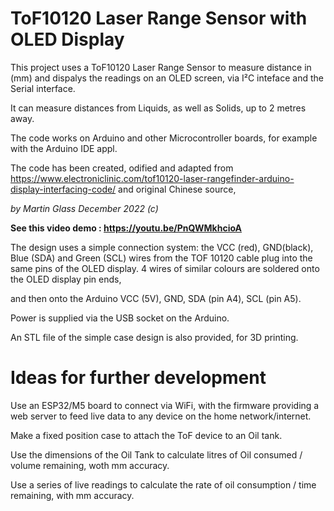 <H1>ToF10120 Laser Range Sensor with OLED Display</H1>

This project uses a ToF10120 Laser Range Sensor to measure distance in (mm) and dispalys the readings on an OLED screen, via I²C inteface and the Serial interface.

It can measure distances from Liquids, as well as Solids, up to 2 metres away.

The code works on Arduino and other Microcontroller boards, for example with the Arduino IDE appl.

The code has been created, odified and adapted from https://www.electroniclinic.com/tof10120-laser-rangefinder-arduino-display-interfacing-code/ and original Chinese source,

<i>by Martin Glass December 2022 (c)</i>


<b>See this video demo : https://youtu.be/PnQWMkhcioA</b>

The design uses a simple connection system: the VCC (red), GND(black), Blue (SDA) and Green (SCL) wires from the TOF 10120 cable plug into the same pins of the OLED display. 4 wires of similar colours are soldered onto the OLED display pin ends, 

and then onto the Arduino VCC (5V), GND, SDA (pin A4), SCL (pin A5).

Power is supplied via the USB socket on the Arduino.

An STL file of the simple case design is also provided, for 3D printing.



<H1>Ideas for further development</H1>

Use an ESP32/M5 board to connect via WiFi, with the firmware providing a web server to feed live data to any device on the home network/internet.

Make a fixed position case to attach the ToF device to an Oil tank.

Use the dimensions of the Oil Tank to calculate litres of Oil consumed / volume remaining, woth mm accuracy.

Use a series of live readings to calculate the rate of oil consumption / time remaining, with mm accuracy.
